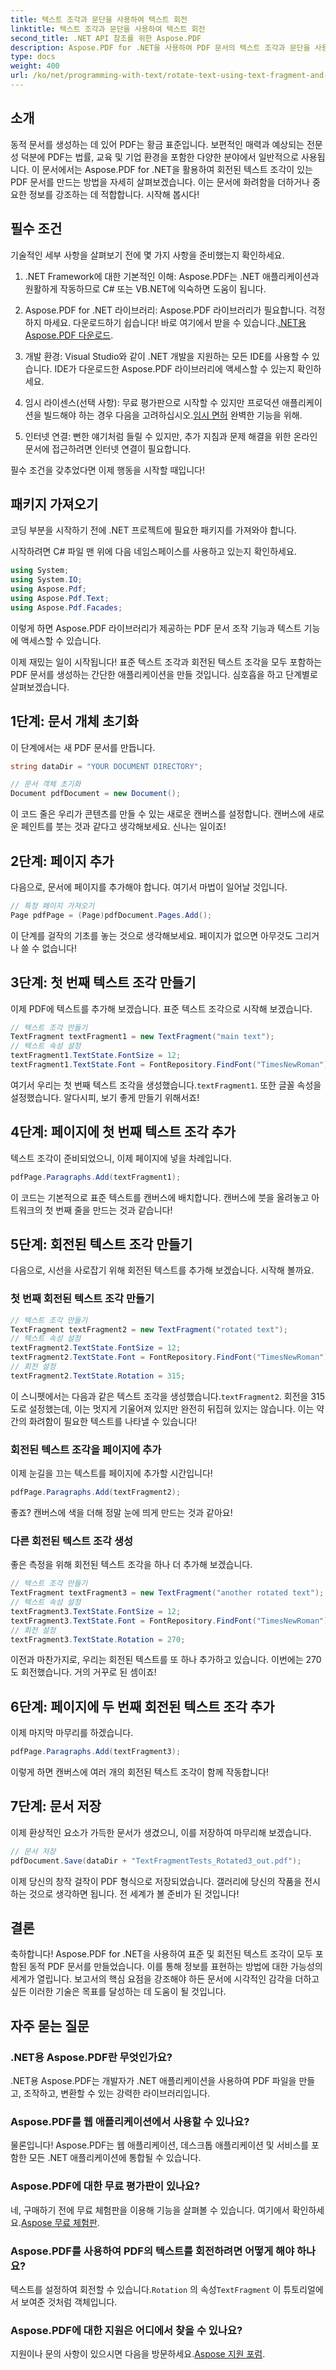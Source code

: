 ```yaml
---
title: 텍스트 조각과 문단을 사용하여 텍스트 회전
linktitle: 텍스트 조각과 문단을 사용하여 텍스트 회전
second_title: .NET API 참조를 위한 Aspose.PDF
description: Aspose.PDF for .NET을 사용하여 PDF 문서의 텍스트 조각과 문단을 사용하여 텍스트를 회전하는 방법을 알아보세요.
type: docs
weight: 400
url: /ko/net/programming-with-text/rotate-text-using-text-fragment-and-paragraph/
---
```

## 소개

동적 문서를 생성하는 데 있어 PDF는 황금 표준입니다. 보편적인 매력과 예상되는 전문성 덕분에 PDF는 법률, 교육 및 기업 환경을 포함한 다양한 분야에서 일반적으로 사용됩니다. 이 문서에서는 Aspose.PDF for .NET을 활용하여 회전된 텍스트 조각이 있는 PDF 문서를 만드는 방법을 자세히 살펴보겠습니다. 이는 문서에 화려함을 더하거나 중요한 정보를 강조하는 데 적합합니다. 시작해 봅시다!

## 필수 조건

기술적인 세부 사항을 살펴보기 전에 몇 가지 사항을 준비했는지 확인하세요.

1. .NET Framework에 대한 기본적인 이해: Aspose.PDF는 .NET 애플리케이션과 원활하게 작동하므로 C# 또는 VB.NET에 익숙하면 도움이 됩니다.
  
2.  Aspose.PDF for .NET 라이브러리: Aspose.PDF 라이브러리가 필요합니다. 걱정하지 마세요. 다운로드하기 쉽습니다! 바로 여기에서 받을 수 있습니다.[.NET용 Aspose.PDF 다운로드](https://releases.aspose.com/pdf/net/).

3. 개발 환경: Visual Studio와 같이 .NET 개발을 지원하는 모든 IDE를 사용할 수 있습니다. IDE가 다운로드한 Aspose.PDF 라이브러리에 액세스할 수 있는지 확인하세요.

4.  임시 라이센스(선택 사항): 무료 평가판으로 시작할 수 있지만 프로덕션 애플리케이션을 빌드해야 하는 경우 다음을 고려하십시오.[임시 면허](https://purchase.aspose.com/temporary-license/) 완벽한 기능을 위해.

5. 인터넷 연결: 뻔한 얘기처럼 들릴 수 있지만, 추가 지침과 문제 해결을 위한 온라인 문서에 접근하려면 인터넷 연결이 필요합니다.

필수 조건을 갖추었다면 이제 행동을 시작할 때입니다!

## 패키지 가져오기

코딩 부분을 시작하기 전에 .NET 프로젝트에 필요한 패키지를 가져와야 합니다. 

시작하려면 C# 파일 맨 위에 다음 네임스페이스를 사용하고 있는지 확인하세요.

```csharp
using System;
using System.IO;
using Aspose.Pdf;
using Aspose.Pdf.Text;
using Aspose.Pdf.Facades;
```

이렇게 하면 Aspose.PDF 라이브러리가 제공하는 PDF 문서 조작 기능과 텍스트 기능에 액세스할 수 있습니다.

이제 재밌는 일이 시작됩니다! 표준 텍스트 조각과 회전된 텍스트 조각을 모두 포함하는 PDF 문서를 생성하는 간단한 애플리케이션을 만들 것입니다. 심호흡을 하고 단계별로 살펴보겠습니다.

## 1단계: 문서 개체 초기화

이 단계에서는 새 PDF 문서를 만듭니다.

```csharp
string dataDir = "YOUR DOCUMENT DIRECTORY";

// 문서 객체 초기화
Document pdfDocument = new Document();
```

이 코드 줄은 우리가 콘텐츠를 만들 수 있는 새로운 캔버스를 설정합니다. 캔버스에 새로운 페인트를 붓는 것과 같다고 생각해보세요. 신나는 일이죠!

## 2단계: 페이지 추가

다음으로, 문서에 페이지를 추가해야 합니다. 여기서 마법이 일어날 것입니다.

```csharp
// 특정 페이지 가져오기
Page pdfPage = (Page)pdfDocument.Pages.Add();
```

이 단계를 걸작의 기초를 놓는 것으로 생각해보세요. 페이지가 없으면 아무것도 그리거나 쓸 수 없습니다!

## 3단계: 첫 번째 텍스트 조각 만들기

이제 PDF에 텍스트를 추가해 보겠습니다. 표준 텍스트 조각으로 시작해 보겠습니다.

```csharp
// 텍스트 조각 만들기
TextFragment textFragment1 = new TextFragment("main text");
// 텍스트 속성 설정
textFragment1.TextState.FontSize = 12;
textFragment1.TextState.Font = FontRepository.FindFont("TimesNewRoman");
```

여기서 우리는 첫 번째 텍스트 조각을 생성했습니다.`textFragment1`. 또한 글꼴 속성을 설정했습니다. 알다시피, 보기 좋게 만들기 위해서죠!

## 4단계: 페이지에 첫 번째 텍스트 조각 추가

텍스트 조각이 준비되었으니, 이제 페이지에 넣을 차례입니다.

```csharp
pdfPage.Paragraphs.Add(textFragment1);
```

이 코드는 기본적으로 표준 텍스트를 캔버스에 배치합니다. 캔버스에 붓을 올려놓고 아트워크의 첫 번째 줄을 만드는 것과 같습니다!

## 5단계: 회전된 텍스트 조각 만들기

다음으로, 시선을 사로잡기 위해 회전된 텍스트를 추가해 보겠습니다. 시작해 볼까요.

### 첫 번째 회전된 텍스트 조각 만들기

```csharp
// 텍스트 조각 만들기
TextFragment textFragment2 = new TextFragment("rotated text");
// 텍스트 속성 설정
textFragment2.TextState.FontSize = 12;
textFragment2.TextState.Font = FontRepository.FindFont("TimesNewRoman");
// 회전 설정
textFragment2.TextState.Rotation = 315;
```

 이 스니펫에서는 다음과 같은 텍스트 조각을 생성했습니다.`textFragment2`. 회전을 315도로 설정했는데, 이는 멋지게 기울어져 있지만 완전히 뒤집혀 있지는 않습니다. 이는 약간의 화려함이 필요한 텍스트를 나타낼 수 있습니다!

### 회전된 텍스트 조각을 페이지에 추가

이제 눈길을 끄는 텍스트를 페이지에 추가할 시간입니다!

```csharp
pdfPage.Paragraphs.Add(textFragment2);
```

좋죠? 캔버스에 색을 더해 정말 눈에 띄게 만드는 것과 같아요!

### 다른 회전된 텍스트 조각 생성

좋은 측정을 위해 회전된 텍스트 조각을 하나 더 추가해 보겠습니다.

```csharp
// 텍스트 조각 만들기
TextFragment textFragment3 = new TextFragment("another rotated text");
// 텍스트 속성 설정
textFragment3.TextState.FontSize = 12;
textFragment3.TextState.Font = FontRepository.FindFont("TimesNewRoman");
// 회전 설정
textFragment3.TextState.Rotation = 270;
```

이전과 마찬가지로, 우리는 회전된 텍스트를 또 하나 추가하고 있습니다. 이번에는 270도 회전했습니다. 거의 거꾸로 된 셈이죠!

## 6단계: 페이지에 두 번째 회전된 텍스트 조각 추가

이제 마지막 마무리를 하겠습니다.

```csharp
pdfPage.Paragraphs.Add(textFragment3);
```

이렇게 하면 캔버스에 여러 개의 회전된 텍스트 조각이 함께 작동합니다!

## 7단계: 문서 저장

이제 환상적인 요소가 가득한 문서가 생겼으니, 이를 저장하여 마무리해 보겠습니다.

```csharp
// 문서 저장
pdfDocument.Save(dataDir + "TextFragmentTests_Rotated3_out.pdf");
```

이제 당신의 창작 걸작이 PDF 형식으로 저장되었습니다. 갤러리에 당신의 작품을 전시하는 것으로 생각하면 됩니다. 전 세계가 볼 준비가 된 것입니다!

## 결론

축하합니다! Aspose.PDF for .NET을 사용하여 표준 및 회전된 텍스트 조각이 모두 포함된 동적 PDF 문서를 만들었습니다. 이를 통해 정보를 표현하는 방법에 대한 가능성의 세계가 열립니다. 보고서의 핵심 요점을 강조해야 하든 문서에 시각적인 감각을 더하고 싶든 이러한 기술은 목표를 달성하는 데 도움이 될 것입니다.

## 자주 묻는 질문

### .NET용 Aspose.PDF란 무엇인가요?

.NET용 Aspose.PDF는 개발자가 .NET 애플리케이션을 사용하여 PDF 파일을 만들고, 조작하고, 변환할 수 있는 강력한 라이브러리입니다.

### Aspose.PDF를 웹 애플리케이션에서 사용할 수 있나요?

물론입니다! Aspose.PDF는 웹 애플리케이션, 데스크톱 애플리케이션 및 서비스를 포함한 모든 .NET 애플리케이션에 통합될 수 있습니다.

### Aspose.PDF에 대한 무료 평가판이 있나요?

 네, 구매하기 전에 무료 체험판을 이용해 기능을 살펴볼 수 있습니다. 여기에서 확인하세요.[Aspose 무료 체험판](https://releases.aspose.com/).

### Aspose.PDF를 사용하여 PDF의 텍스트를 회전하려면 어떻게 해야 하나요?

 텍스트를 설정하여 회전할 수 있습니다.`Rotation` 의 속성`TextFragment` 이 튜토리얼에서 보여준 것처럼 객체입니다.

### Aspose.PDF에 대한 지원은 어디에서 찾을 수 있나요?

 지원이나 문의 사항이 있으시면 다음을 방문하세요.[Aspose 지원 포럼](https://forum.aspose.com/c/pdf/10).